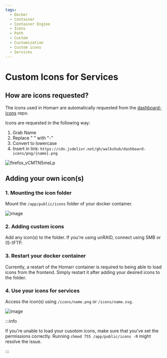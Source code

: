 ```yaml
---
tags:
  - Docker
  - Container
  - Container Engine
  - Icons
  - Path
  - Custom
  - Customization
  - Custom icons
  - Services
---
```


# Custom Icons for Services

## How are icons requested?
The icons used in Homarr are automatically requested from the [dashboard-icons](https://github.com/walkxhub/dashboard-icons) repo.

Icons are requested in the following way:

1. Grab Name
2. Replace " " with "-"
3. Convert to lowercase
4. Insert in link: `https://cdn.jsdelivr.net/gh/walkxhub/dashboard-icons/png/{name}.png`

![firefox_vCMTN5meLp](https://user-images.githubusercontent.com/71191962/170118033-a72ea587-4df0-43dd-8b7e-e0e7bae45dc6.gif)

## Adding your own icon(s)
### 1. Mounting the icon folder
Mount the `/app/public/icons` folder of your docker container.

![image](https://user-images.githubusercontent.com/71191962/170479022-2f4176c8-9efc-496c-b419-2fc116cc3082.png)

### 2. Adding custom icons
Add any icon(s) to the folder. If you're using unRAID, connect using SMB or (S-)FTP.

### 3. Restart your docker container
Currently, a restart of the Homarr container is required to being able to load icons from the frontend. Simply restart it after adding your desired icons to the folder.

### 4. Use your icons for services
Access the icon(s) using `/icons/name.png` or `/icons/name.svg`.

![image](https://user-images.githubusercontent.com/71191962/170479159-5df02aa0-683a-44f2-bdcf-4f58585655dd.png)

:::info

If you're unable to load your cusotom icons, make sure that you've set the permissions correctly. Running ``chmod 755 /app/public/icons -R`` might resolve the issue.

:::
